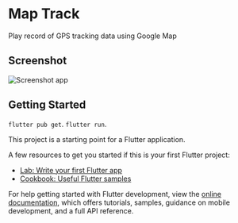 # Map Track

Play record of GPS tracking data using Google Map


## Screenshot
![Screenshot app](https://media.giphy.com/media/v1.Y2lkPTc5MGI3NjExMTI5NzNkYmQyY2YyZDJiZjdlNzhjNDI1MDBjYmIxNjA3NmRlNzcyZCZjdD1n/FmGTfhbYiMmwMovvNC/giphy-downsized.gif)

## Getting Started

`flutter pub get`.
`flutter run`.

This project is a starting point for a Flutter application.

A few resources to get you started if this is your first Flutter project:

- [Lab: Write your first Flutter app](https://docs.flutter.dev/get-started/codelab)
- [Cookbook: Useful Flutter samples](https://docs.flutter.dev/cookbook)

For help getting started with Flutter development, view the
[online documentation](https://docs.flutter.dev/), which offers tutorials,
samples, guidance on mobile development, and a full API reference.
